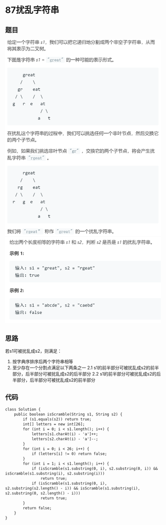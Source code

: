 # 87扰乱字符串

## 题目

![avatar](pic/87扰乱字符串.png)
![avatar](pic/87扰乱字符串2.png)

## 思路

若s1可被扰乱成s2，则满足：

1. 按字典序排序后两个字符串相等
2. 至少存在一个分割点满足以下两条之一
2.1 s1的前半部分可被扰乱成s2的前半部分，后半部分可被扰乱成s2的后半部分
2.2 s1的前半部分可被扰乱成s2的后半部分，后半部分可被扰乱成s2的前半部分

## 代码

    class Solution {
        public boolean isScramble(String s1, String s2) {
            if (s1.equals(s2)) return true;
            int[] letters = new int[26];
            for (int i = 0; i < s1.length(); i++) {
                letters[s1.charAt(i) - 'a']++;
                letters[s2.charAt(i) - 'a']--;
            }
            for (int i = 0; i < 26; i++) {
                if (letters[i] != 0) return false;
            }
            for (int i = 1; i < s1.length(); i++) {
                if (isScramble(s1.substring(0, i), s2.substring(0, i)) && isScramble(s1.substring(i), s2.substring(i)))
                    return true;
                if (isScramble(s1.substring(0, i), s2.substring(s2.length() - i)) && isScramble(s1.substring(i), s2.substring(0, s2.length() - i)))
                    return true;
            }
            return false;   
        }
    }
